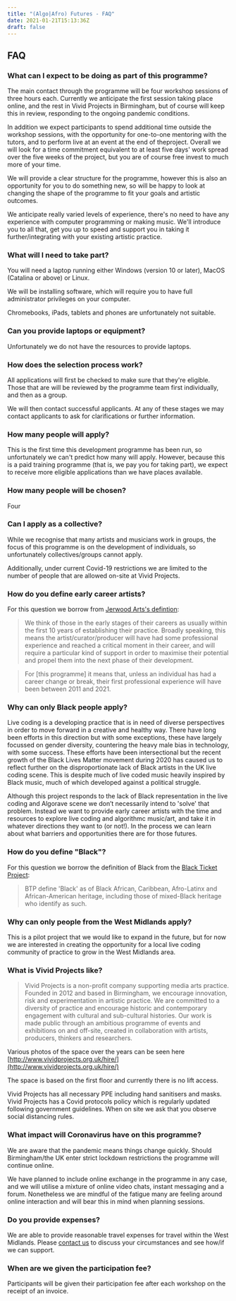 ```yaml
---
title: "(Algo|Afro) Futures - FAQ"
date: 2021-01-21T15:13:36Z
draft: false
---
```


## FAQ

### What can I expect to be doing as part of this programme?

The main contact through the programme will be four workshop sessions of three hours each. Currently we anticipate the first session taking place online, and the rest in Vivid Projects in Birmingham, but of course will keep this in review, responding to the ongoing pandemic conditions.

In addition we expect participants to spend additional time outside the workshop sessions, with the opportunity for one-to-one mentoring with the tutors, and to perform live at an event at the end of theproject. Overall we will look for a time commitment equivalent to at least five days' work spread over the five weeks of the project, but you are of course free invest to much more of your time.

We will provide a clear structure for the programme, however this is also an opportunity for you to do something new, so will be happy to look at changing the shape of the programme to fit your goals and artistic outcomes.

We anticipate really varied levels of experience, there's no need to have any experience with computer programming or making music. We'll introduce you to all that, get you up to speed and support you in taking it further/integrating with your existing artistic practice.

### What will I need to take part?

You will need a laptop running either Windows (version 10 or later), MacOS (Catalina or above) or Linux.

We will be installing software, which will require you to have full administrator privileges on your computer.

Chromebooks, iPads, tablets and phones are unfortunately not suitable.

### Can you provide laptops or equipment?

Unfortunately we do not have the resources to provide laptops.

### How does the selection process work?

All applications will first be checked to make sure that they're eligible. Those that are will be reviewed by the programme team first individually, and then as a group.

We will then contact successful applicants. At any of these stages we may contact applicants to ask for clarifications or further information.

### How many people will apply?
This is the first time this development programme has been run, so unfortunately we can't predict how many will apply. However, because this is a paid training programme (that is, we pay you for taking part), we expect to receive more eligible applications than we have places available.

### How many people will be chosen?
Four

### Can I apply as a collective?
While we recognise that many artists and musicians work in groups, the focus of this programme is on the development of individuals, so unfortunately collectives/groups cannot apply.

Additionally, under current Covid-19 restrictions we are limited to the number of people that are allowed on-site at Vivid Projects.

### How do you define early career artists?
For this question we borrow from [Jerwood Arts's defintion](https://jerwoodarts.org/faq/):

> We think of those in the early stages of their careers as usually within the first 10 years of establishing their practice. Broadly speaking, this means the artist/curator/producer will have had some professional experience and reached a critical moment in their career, and will require a particular kind of support in order to maximise their potential and propel them into the next phase of their development.

> For [this programme] it means that, unless an individual has had a career change or break, their first professional experience will have been between 2011 and 2021.

### Why can only Black people apply?
Live coding is a developing practice that is in need of diverse perspectives in order to move forward in a creative and healthy way. There have long been efforts in this direction but with some exceptions, these have largely focussed on gender diversity, countering the heavy male bias in technology, with some success. These efforts have been intersectional but the recent growth of the Black Lives Matter movement during 2020 has caused us to reflect further on the disproportionate lack of Black artists in the UK live coding scene. This is despite much of live coded music heavily inspired by Black music, much of which developed against a political struggle.

Although this project responds to the lack of Black representation in the live coding and Algorave scene we don’t necessarily intend to 'solve' that problem. Instead we want to provide early career artists with the time and resources to explore live coding and algorithmc music/art, and take it in whatever directions they want to (or not!). In the process we can learn about what barriers and opportunities there are for those futures.

### How do you define "Black"?
For this question we borrow the definition of Black from the [Black Ticket Project](https://royalcourttheatre.com/black-ticket-project/):

> BTP define 'Black' as of Black African, Caribbean, Afro-Latinx and African-American heritage, including those of mixed-Black heritage who identify as such.

### Why can only people from the West Midlands apply?
This is a pilot project that we would like to expand in the future, but for now we are interested in creating the opportunity for a local live coding community of practice to grow in the West Midlands area.

### What is Vivid Projects like?
> Vivid Projects is a non-profit company supporting media arts practice. Founded in 2012 and based in Birmingham, we encourage innovation, risk and experimentation in artistic practice. We are committed to a diversity of practice and encourage historic and contemporary engagement with cultural and sub-cultural histories. Our work is made public through an ambitious programme of events and exhibitions on and off-site, created in collaboration with artists, producers, thinkers and researchers.

Various photos of the space over the years can be seen here [http://www.vividprojects.org.uk/hire/](http://www.vividprojects.org.uk/hire/)

The space is based on the first floor and currently there is no lift access.

Vivid Projects has all necessary PPE including hand sanitisers and masks. Vivid Projects has a Covid protocols policy which is regularly updated following government guidelines. When on site we ask that you observe social distancing rules.

### What impact will Coronavirus have on this programme?
We are aware that the pandemic means things change quickly. Should Birmingham/the UK enter strict lockdown restrictions the programme will continue online.

We have planned to include online exchange in the programme in any case, and we will utilise a mixture of online video chats, instant messaging and a forum. Nonetheless we are mindful of the fatigue many are feeling around online interaction and will bear this in mind when planning sessions.

### Do you provide expenses?
We are able to provide reasonable travel expenses for travel within the West Midlands. Please [contact us](/contact) to discuss your circumstances and see how/if we can support.

### When are we given the participation fee?
Participants will be given their participation fee after each workshop on the receipt of an invoice.
